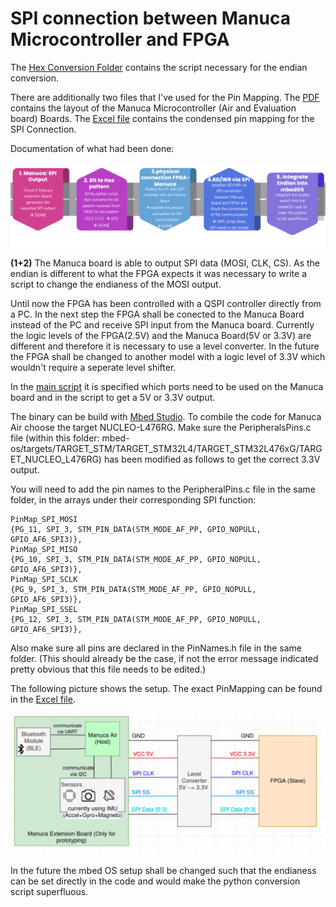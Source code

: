 # SPI connection between Manuca Microcontroller and FPGA

The [Hex Conversion Folder](pythonScript-hexConversion) contains the script necessary for the endian conversion.

There are additionally two files that I've used for the Pin Mapping. The [PDF](MA_Evaluation_Board.pdf) contains the layout of the Manuca Microcontroller (Air and Evaluation board) Boards. The [Excel file](PinMapping.xlsx) contains the condensed pin mapping for the SPI Connection.

Documentation of what had been done:

![Roadmap](https://github.com/melina2200/Research-Internship-NUS/blob/main/SPI-Connection-Manuca-FPGA/img/roadmap.png?raw=true)

**(1+2)** The Manuca board is able to output SPI data (MOSI, CLK, CS). As the endian is different to what the FPGA expects it was necessary to write a script to change the endianess of the MOSI output.

Until now the FPGA has been controlled with a QSPI controller directly from a PC. In the next step the FPGA shall be conected to the Manuca Board instead of the PC and receive SPI input from the Manuca board. Currently the logic levels of the FPGA(2.5V) and the Manuca Board(5V or 3.3V) are different and therefore it is necessary to use a level converter. In the future the FPGA shall be changed to another model with a logic level of 3.3V which wouldn't require a seperate level shifter.

In the [main script](mbedOS-SPIconnectionSetup/main.cpp) it is specified which ports need to be used on the Manuca board and in the script to get a 5V or 3.3V output.

The binary can be build with [Mbed Studio](https://os.mbed.com/studio/). To combile the code for Manuca Air choose the target NUCLEO-L476RG. Make sure the PeripheralsPins.c file (within this folder: mbed-os/targets/TARGET_STM/TARGET_STM32L4/TARGET_STM32L476xG/TARGET_NUCLEO_L476RG) has been modified as follows to get the correct 3.3V output.

You will need to add the pin names to the PeripheralPins.c file in the same folder, in the arrays under their corresponding SPI function:
```
PinMap_SPI_MOSI
{PG_11, SPI_3, STM_PIN_DATA(STM_MODE_AF_PP, GPIO_NOPULL, GPIO_AF6_SPI3)},
PinMap_SPI_MISO
{PG_10, SPI_3, STM_PIN_DATA(STM_MODE_AF_PP, GPIO_NOPULL, GPIO_AF6_SPI3)},
PinMap_SPI_SCLK
{PG_9, SPI_3, STM_PIN_DATA(STM_MODE_AF_PP, GPIO_NOPULL, GPIO_AF6_SPI3)},
PinMap_SPI_SSEL
{PG_12, SPI_3, STM_PIN_DATA(STM_MODE_AF_PP, GPIO_NOPULL, GPIO_AF6_SPI3)},
```

Also make sure all pins are declared in the PinNames.h file in the same folder. (This should already be the case, if not the error message indicated pretty obvious that this file needs to be edited.)


The following picture shows the setup. The exact PinMapping can be found in the [Excel file](PinMapping.xlsx).

![Roadmap](https://github.com/melina2200/Research-Internship-NUS/blob/main/SPI-Connection-Manuca-FPGA/img/setup.png?raw=true)

In the future the mbed OS setup shall be changed such that the endianess can be set directly in the code and would make the python conversion script superfluous.
